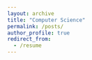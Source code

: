 ```yaml
---
layout: archive
title: "Computer Science"
permalink: /posts/
author_profile: true
redirect_from:
  - /resume
---
```

